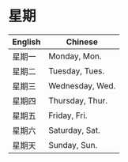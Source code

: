 # 星期

| English | Chinese
| ------- | -------
星期一 | Monday, Mon.  
星期二 | Tuesday, Tues.  
星期三 | Wednesday, Wed.  
星期四 | Thursday, Thur.  
星期五 | Friday, Fri.  
星期六 | Saturday, Sat.  
星期天 | Sunday, Sun.  
